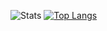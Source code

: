 ![Stats](https://github-readme-stats.vercel.app/api?username=w1atrak&show_icons=true&theme=transparent&hide=issues,stars)
[![Top Langs](https://github-readme-stats.vercel.app/api/top-langs/?username=w1atrak&layout=compact&hide=pug,shell,java,html)](https://github.com/anuraghazra/github-readme-stats)
